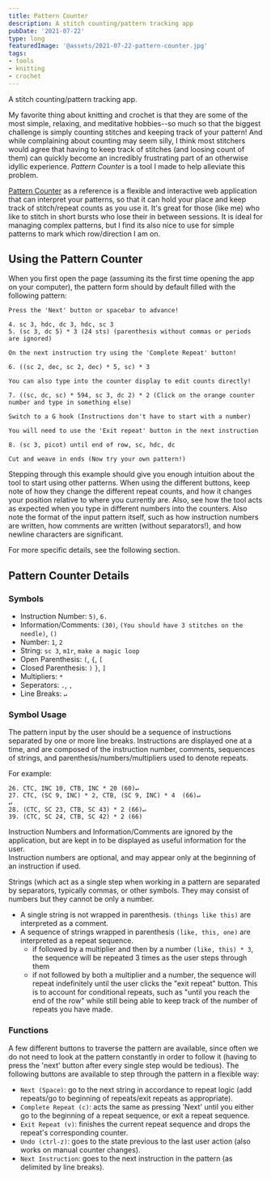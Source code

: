 ```yaml
---
title: Pattern Counter
description: A stitch counting/pattern tracking app
pubDate: '2021-07-22'
type: long
featuredImage: '@assets/2021-07-22-pattern-counter.jpg'
tags:
- tools
- knitting
- crochet
---
```

A stitch counting/pattern tracking app.

My favorite thing about knitting and crochet is that they are some of the most simple, relaxing, and meditative hobbies--so much so that the biggest challenge is simply counting stitches and keeping track of your pattern! And while complaining about counting may seem silly, I think most stitchers would agree that having to keep track of stitches (and loosing count of them) can quickly become an incredibly frustrating part of an otherwise idyllic experience. *Pattern Counter* is a tool I made to help alleviate this problem.

[Pattern Counter](/pattern-counter) as a reference is a flexible and interactive web application that can interpret your patterns, so that it can hold your place and keep track of stitch/repeat counts as you use it. It's great for those (like me) who like to stitch in short bursts who lose their in between sessions. It is ideal for managing complex patterns, but I find its also nice to use for simple patterns to mark which row/direction I am on.

## Using the Pattern Counter

When you first open the page (assuming its the first time opening the app on your computer), the pattern form should by default filled with the following pattern: 

```text
Press the 'Next' button or spacebar to advance!

4. sc 3, hdc, dc 3, hdc, sc 3
5. (sc 3, dc 5) * 3 (24 sts) (parenthesis without commas or periods are ignored)

On the next instruction try using the 'Complete Repeat' button! 

6. ((sc 2, dec, sc 2, dec) * 5, sc) * 3

You can also type into the counter display to edit counts directly!

7. ((sc, dc, sc) * 594, sc 3, dc 2) * 2 (Click on the orange counter number and type in something else)

Switch to a G hook (Instructions don't have to start with a number)

You will need to use the 'Exit repeat' button in the next instruction

8. (sc 3, picot) until end of row, sc, hdc, dc

Cut and weave in ends (Now try your own pattern!)
```

Stepping through this example should give you enough intuition about the tool to start using other patterns. When using the different buttons, keep note of how they change the different repeat counts, and how it changes your position relative to where you currently are. Also, see how the tool acts as expected when you type in different numbers into the counters. Also note the format of the input pattern itself, such as how instruction numbers are written, how comments are written (without separators!), and how newline characters are significant.

For more specific details, see the following section.

## Pattern Counter Details

### Symbols

- Instruction Number: `5)`,  `6.`
- Information/Comments: `(30)`, `(You should have 3 stitches on the needle)`, `()`
- Number: `1`, `2`
- String: `sc 3`, `m1r`, `make a magic loop`
- Open Parenthesis: `(`, `{`, `[`
- Closed Parenthesis: `)` `}`, `]`
- Multipliers: `*`
- Seperators: `.`, `,`
- Line Breaks: `↵`

### Symbol Usage

The pattern input by the user should be a sequence of instructions separated by one or more line breaks. Instructions are displayed one at a time, and are composed of the instruction number, comments, sequences of strings, and parenthesis/numbers/multipliers used to denote repeats. 

For example:    

    26. CTC, INC 10, CTB, INC * 20 (60)↵    
    27. CTC, (SC 9, INC) * 2, CTB, (SC 9, INC) * 4  (66)↵    
    ↵    
    28. (CTC, SC 23, CTB, SC 43) * 2 (66)↵    
    39. (CTC, SC 24, CTB, SC 42) * 2 (66)    

Instruction Numbers and Information/Comments are ignored by the application, but are kept in to be displayed as useful information for the user.    
Instruction numbers are optional, and may appear only at the beginning of an instruction if used. 

Strings (which act as a single step when working in a pattern are separated by separators, typically commas, or other symbols. They may consist of numbers but they cannot be only a number.    
- A single string is not wrapped in parenthesis. `(things like this)` are interpreted as a comment.
- A sequence of strings wrapped in parenthesis `(like, this, one)` are interpreted as a repeat sequence.
  - if followed by a multiplier and then by a number `(like, this) * 3`, the sequence will be repeated 3 times as the user steps through them
  - if not followed by both a multiplier and a number, the sequence will repeat indefinitely until the user clicks the "exit repeat" button. This is to account for conditional repeats, such as "until you reach the end of the row" while still being able to keep track of the number of repeats you have made.

### Functions

A few different buttons to traverse the pattern are available, since often we do not need to look at the pattern constantly in order to follow it (having to press the 'next' button after every single step would be tedious). The following buttons are available to step through the pattern in a flexible way:
- `Next (Space)`: go to the next string in accordance to repeat logic (add repeats/go to beginning of repeats/exit repeats as appropriate).
- `Complete Repeat (c)`: acts the same as pressing 'Next' until you either go to the beginning of a repeat sequence, or exit a repeat sequence.
- `Exit Repeat (v)`: finishes the current repeat sequence and drops the repeat's corresponding counter.
- `Undo (ctrl-z)`: goes to the state previous to the last user action (also works on manual counter changes).
- `Next Instruction`: goes to the next instruction in the pattern (as delimited by line breaks).